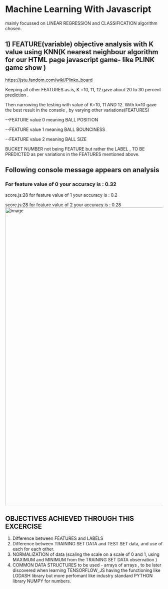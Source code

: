 # Machine Learning With Javascript
mainly focussed on LINEAR REGRESSION and CLASSIFICATION algorithm chosen.

## 1) FEATURE(variable) objective analysis with K value using KNN(K nearest neighbour algorithm for our HTML page javascript game- like PLINK game show )
https://jstu.fandom.com/wiki/Plinko_board

Keeping all other FEATURES as is, K =10, 11, 12 gave about 20 to 30 percent prediction .

Then narrowing the testing with value of K=10, 11 AND 12.
With k=10 gave the best result in the console , by varying other variations(FEATURES)

--FEATURE value 0 meaning BALL POSITION 

--FEATURE value 1 meaning BALL BOUNCINESS 

--FEATURE value 2 meaning BALL SIZE

BUCKET NUMBER not being FEATURE but rather the LABEL , TO BE PREDICTED as per variations in the FEATURES mentioned above.

## Following console message appears on analysis
### For feature value of  0 your accuracy is :  0.32

score.js:28 for feature value of  1 your accuracy is :  0.2

score.js:28 for feature value of  2 your accuracy is :  0.28
<img width="950" alt="image" src="https://github.com/contactmeroshan/MachineLearningWithJavascript/assets/87830296/666e1c96-e565-4b70-8255-3778419588d0">

## OBJECTIVES ACHIEVED THROUGH THIS EXCERCISE 
1) Difference between FEATURES and LABELS
2) Difference between TRAINING SET DATA and TEST SET data, and use of each for each other.
3) NORMALIZATION of data (scaling the scale on a scale of 0 and 1, using MAXIMUM and MINIMUM from the TRAINING SET DATA observation )
4) COMMON DATA STRUCTURES to be used - arrays of arrays , to be later discovered when learning TENSORFLOW_JS having the functioning like LODASH library but more perfomant like industry standard PYTHON library NUMPY for numbers. 
